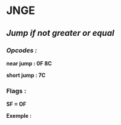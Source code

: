 # JNGE

## *Jump if not greater or equal*

### *Opcodes :*

**near jump   : 0F 8C**

**short jump : 7C**

### Flags :

**SF = OF**

 

**Exemple :**